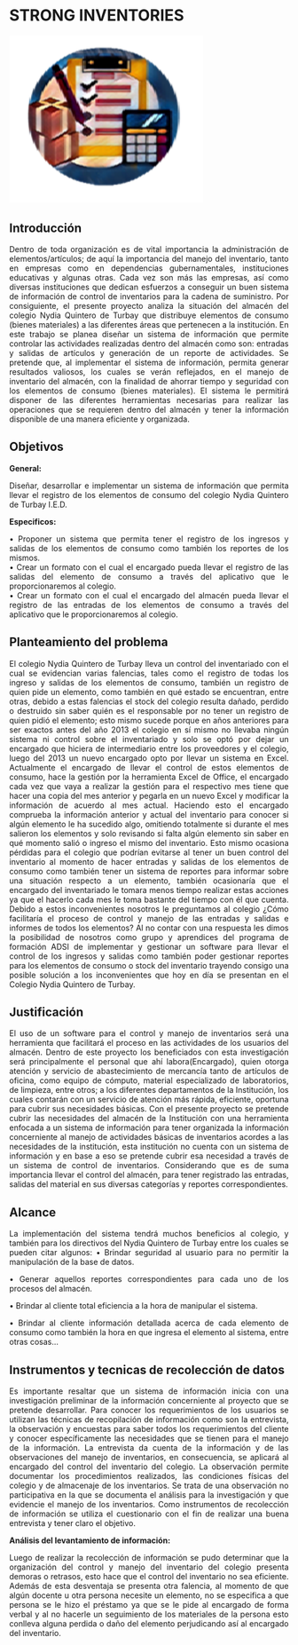 STRONG INVENTORIES
==========

<img src="Logo.png" width="350"/>

Introducción
--------------------
<p align="justify">
Dentro de toda organización es de vital importancia la administración de elementos/artículos; de aquí la importancia del manejo del inventario, tanto en empresas como en dependencias gubernamentales, instituciones educativas y algunas otras. Cada vez son más las empresas, así como diversas instituciones que dedican esfuerzos a conseguir un buen sistema de información de control de inventarios para la cadena de suministro. 
Por consiguiente, el presente proyecto analiza la situación del almacén del colegio Nydia Quintero de Turbay que distribuye elementos de consumo (bienes materiales) a las diferentes áreas que pertenecen a la institución. En este trabajo se planea diseñar un sistema de información que permite controlar las actividades realizadas dentro del almacén como son: entradas y salidas de artículos y generación de un reporte de actividades.
Se pretende que, al implementar el sistema de información, permita generar resultados valiosos, los cuales se verán reflejados, en el manejo de inventario del almacén, con la finalidad de ahorrar tiempo y seguridad con los elementos de consumo (bienes materiales). El sistema le permitirá disponer de las diferentes herramientas necesarias para realizar las operaciones que se requieren dentro del almacén y tener la información disponible de una manera eficiente y organizada.
</p>

Objetivos
--------------------
<div align=justify>
<strong>General:</strong>
<p align="justify">
Diseñar, desarrollar e implementar un sistema de información que permita llevar el registro de los elementos de consumo del colegio Nydia Quintero de Turbay I.E.D.
</p>
<strong>Especificos:</strong>
<p>
•	Proponer un sistema que permita tener el registro de los ingresos y salidas de los elementos de consumo como también los reportes de los mismos. 
<br>
•	Crear un formato con el cual el encargado pueda llevar el registro de las salidas del elemento de consumo a través del aplicativo que le proporcionaremos al colegio.
<br>
•	Crear un formato con el cual el encargado del almacén pueda llevar el registro de las entradas de los elementos de consumo a través del aplicativo que le proporcionaremos al colegio.

</p>
</div>

Planteamiento del problema
----------------------------
<div align=justify>
<p>
El colegio Nydia Quintero de Turbay lleva un control del inventariado con el cual se evidencian varias falencias, tales como el registro de todas los ingreso y salidas de los elementos de consumo, también un registro de quien pide un elemento, como también en qué estado se encuentran, entre otras, debido a estas falencias el stock del colegio resulta dañado, perdido o destruido sin saber quién es el responsable por no tener un registro de quien pidió el elemento; esto mismo sucede porque en años anteriores para ser exactos antes del año 2013 el colegio en sí mismo no llevaba ningún sistema ni control sobre el inventariado y solo se optó por dejar un encargado que hiciera de intermediario entre los proveedores y el colegio, luego del 2013 un nuevo encargado opto por llevar un sistema en Excel.
Actualmente el encargado de llevar el control de estos elementos de consumo, hace la gestión por la herramienta Excel de Office, el encargado cada vez que vaya a realizar la gestión para el respectivo mes tiene que hacer una copia del mes anterior y pegarla en un nuevo Excel y modificar la información de acuerdo al mes actual. Haciendo esto el encargado comprueba la información anterior y actual del inventario para conocer si algún elemento le ha sucedido algo, omitiendo totalmente si durante el mes salieron los elementos y solo revisando si falta algún elemento sin saber en qué momento salió o ingreso el mismo del inventario.
Esto mismo ocasiona pérdidas para el colegio que podrían evitarse al tener un buen control del inventario al momento de hacer entradas y salidas de los elementos de consumo como también tener un sistema de reportes para informar sobre una situación respecto a un elemento, también ocasionaría que el encargado del inventariado le tomara menos tiempo realizar estas acciones ya que el hacerlo cada mes le toma bastante del tiempo con él que cuenta.
Debido a estos inconvenientes nosotros le preguntamos al colegio ¿Cómo facilitaría el proceso de control y manejo de las entradas y salidas e informes de todos los elementos? Al no contar con una respuesta les dimos la posibilidad de nosotros como grupo y aprendices del programa de formación ADSI de implementar y gestionar un software para llevar el control de los ingresos y salidas como también poder gestionar reportes para los elementos de consumo o stock del inventario trayendo consigo una posible solución a los inconvenientes que hoy en día se presentan en el Colegio Nydia Quintero de Turbay.

</p>
</div>

Justificación
--------------
<div align=justify>
<p>
El uso de un software para el control y manejo de inventarios será una herramienta que facilitará el proceso en las actividades de los usuarios del almacén. Dentro de este proyecto los beneficiados con esta investigación será principalmente el personal que ahí labora(Encargado), quien otorga atención y servicio de abastecimiento de mercancía tanto de artículos de oficina, como equipo de cómputo, material especializado de laboratorios, de limpieza, entre otros; a los diferentes departamentos de la Institución, los cuales contarán con un servicio de atención más rápida, eficiente, oportuna para cubrir sus necesidades básicas.
Con el presente proyecto se pretende cubrir las necesidades del almacén de la Institución con una herramienta enfocada a un sistema de información para tener organizada la información concerniente al manejo de actividades básicas de inventarios acordes a las necesidades de la institución, esta institución no cuenta con un sistema de información y en base a eso se pretende cubrir esa necesidad a través de un sistema de control de inventarios.
Considerando que es de suma importancia llevar el control del almacén, para tener registrado las entradas, salidas del material en sus diversas categorías y reportes correspondientes.

</p>
</div>

Alcance
---------
<div align=justify>
<p>

La implementación del sistema tendrá muchos beneficios al colegio, y también para los directivos del Nydia Quintero de Turbay entre los cuales se pueden citar algunos:
•	Brindar seguridad al usuario para no permitir la manipulación de la base de datos.

•	Generar aquellos reportes correspondientes para cada uno de los procesos del almacén.

•	Brindar al cliente total eficiencia a la hora de manipular el sistema.

•	Brindar al cliente información detallada acerca de cada elemento de consumo como también la hora en que ingresa el elemento al sistema, entre otras cosas...

</p>
</div>

Instrumentos y tecnicas de recolección de datos
--------------------------------------------------

<div align=justify>
<p>
Es importante resaltar que un sistema de información inicia con una investigación preliminar de la información concerniente al proyecto que se pretende desarrollar. Para conocer los requerimientos de los usuarios se utilizan las técnicas de recopilación de información como son la entrevista, la observación y encuestas para saber todos los requerimientos del cliente y conocer específicamente las necesidades que se tienen para el manejo de la información.
La entrevista da cuenta de la información y de las observaciones del manejo de inventarios, en consecuencia, se aplicará al encargado del control del inventario del colegio.
La observación permite documentar los procedimientos realizados, las condiciones físicas del colegio y de almacenaje de los inventarios. Se trata de una observación no participativa en la que se documenta el análisis para la investigación y que evidencie el manejo de los inventarios.
Como instrumentos de recolección de información se utiliza el cuestionario con el fin de realizar una buena entrevista y tener claro el objetivo.


</p>
</div>

<strong>Análisis del levantamiento de información:</strong>
<div align=justify>
<p>
Luego de realizar la recolección de información se pudo determinar que la organización del control y manejo del inventario del colegio presenta demoras o retrasos, esto hace que el control del inventario no sea eficiente. 
Además de esta desventaja se presenta otra falencia, al momento de que algún docente u otra persona necesite un elemento, no se especifica a que persona se le hizo el préstamo ya que se le pide al encargado de forma verbal y al no hacerle un seguimiento de los materiales de la persona esto conlleva alguna perdida o daño del elemento perjudicando así al encargado del inventario.
</p>
</div>








